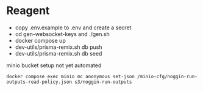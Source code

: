 # Reagent


- copy .env.example to .env and create a secret
- cd gen-websocket-keys and ./gen.sh
- docker compose up
- dev-utils/prisma-remix.sh db push
- dev-utils/prisma-remix.sh db seed


minio bucket setup not yet automated
```
docker compose exec minio mc anonymous set-json /minio-cfg/noggin-run-outputs-read-policy.json s3/noggin-run-outputs
```


